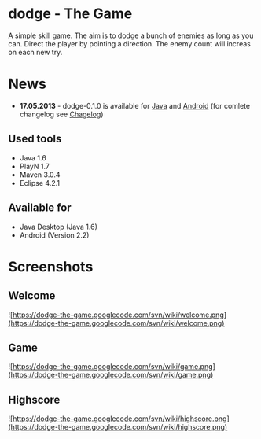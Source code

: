 # dodge - The Game #
A simple skill game. The aim is to dodge a bunch of enemies as long as you can. Direct the player by pointing a direction. The enemy count will increas on each new try.

# News #
  * **17.05.2013** - dodge-0.1.0 is available for [Java](https://code.google.com/p/dodge-the-game/downloads/detail?name=dodge-java-0.1.0-bundle.zip) and [Android](https://code.google.com/p/dodge-the-game/downloads/detail?name=dodge-android-0.1.0.apk) (for comlete changelog see [Chagelog](https://code.google.com/p/dodge-the-game/wiki/Changelog))

## Used tools ##
  * Java 1.6
  * PlayN 1.7
  * Maven 3.0.4
  * Eclipse 4.2.1

## Available for ##
  * Java Desktop (Java 1.6)
  * Android (Version 2.2)

# Screenshots #

## Welcome ##
![https://dodge-the-game.googlecode.com/svn/wiki/welcome.png](https://dodge-the-game.googlecode.com/svn/wiki/welcome.png)

## Game ##
![https://dodge-the-game.googlecode.com/svn/wiki/game.png](https://dodge-the-game.googlecode.com/svn/wiki/game.png)

## Highscore ##
![https://dodge-the-game.googlecode.com/svn/wiki/highscore.png](https://dodge-the-game.googlecode.com/svn/wiki/highscore.png)